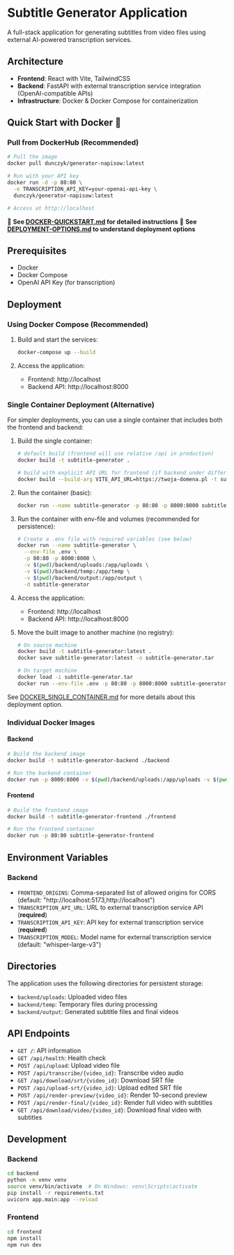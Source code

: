 # Subtitle Generator Application

A full-stack application for generating subtitles from video files using external AI-powered transcription services.

## Architecture

- **Frontend**: React with Vite, TailwindCSS
- **Backend**: FastAPI with external transcription service integration (OpenAI-compatible APIs)
- **Infrastructure**: Docker & Docker Compose for containerization

## Quick Start with Docker 🐳

### Pull from DockerHub (Recommended)

```bash
# Pull the image
docker pull dunczyk/generator-napisow:latest

# Run with your API key
docker run -d -p 80:80 \
  -e TRANSCRIPTION_API_KEY=your-openai-api-key \
  dunczyk/generator-napisow:latest

# Access at http://localhost
```

📖 **See [DOCKER-QUICKSTART.md](DOCKER-QUICKSTART.md) for detailed instructions**
📖 **See [DEPLOYMENT-OPTIONS.md](DEPLOYMENT-OPTIONS.md) to understand deployment options**

## Prerequisites

- Docker
- Docker Compose
- OpenAI API Key (for transcription)

## Deployment

### Using Docker Compose (Recommended)

1. Build and start the services:
   ```bash
   docker-compose up --build
   ```

2. Access the application:
   - Frontend: http://localhost
   - Backend API: http://localhost:8000

### Single Container Deployment (Alternative)

For simpler deployments, you can use a single container that includes both the frontend and backend:

1. Build the single container:
   ```bash
   # default build (frontend will use relative /api in production)
   docker build -t subtitle-generator .

   # build with explicit API URL for frontend (if backend under different domain)
   docker build --build-arg VITE_API_URL=https://twoja-domena.pl -t subtitle-generator .
   ```

2. Run the container (basic):
   ```bash
   docker run --name subtitle-generator -p 80:80 -p 8000:8000 subtitle-generator
   ```

3. Run the container with env-file and volumes (recommended for persistence):
   ```bash
   # Create a .env file with required variables (see below)
   docker run --name subtitle-generator \
     --env-file .env \
     -p 80:80 -p 8000:8000 \
     -v $(pwd)/backend/uploads:/app/uploads \
     -v $(pwd)/backend/temp:/app/temp \
     -v $(pwd)/backend/output:/app/output \
     -d subtitle-generator
   ```

4. Access the application:
   - Frontend: http://localhost
   - Backend API: http://localhost:8000

5. Move the built image to another machine (no registry):
   ```bash
   # On source machine
   docker build -t subtitle-generator:latest .
   docker save subtitle-generator:latest -o subtitle-generator.tar

   # On target machine
   docker load -i subtitle-generator.tar
   docker run --env-file .env -p 80:80 -p 8000:8000 subtitle-generator:latest
   ```

See [DOCKER_SINGLE_CONTAINER.md](DOCKER_SINGLE_CONTAINER.md) for more details about this deployment option.

### Individual Docker Images

#### Backend
```bash
# Build the backend image
docker build -t subtitle-generator-backend ./backend

# Run the backend container
docker run -p 8000:8000 -v $(pwd)/backend/uploads:/app/uploads -v $(pwd)/backend/temp:/app/temp -v $(pwd)/backend/output:/app/output subtitle-generator-backend
```

#### Frontend
```bash
# Build the frontend image
docker build -t subtitle-generator-frontend ./frontend

# Run the frontend container
docker run -p 80:80 subtitle-generator-frontend
```

## Environment Variables

### Backend
- `FRONTEND_ORIGINS`: Comma-separated list of allowed origins for CORS (default: "http://localhost:5173,http://localhost")
- `TRANSCRIPTION_API_URL`: URL to external transcription service API (**required**)
- `TRANSCRIPTION_API_KEY`: API key for external transcription service (**required**)
- `TRANSCRIPTION_MODEL`: Model name for external transcription service (default: "whisper-large-v3")

## Directories

The application uses the following directories for persistent storage:
- `backend/uploads`: Uploaded video files
- `backend/temp`: Temporary files during processing
- `backend/output`: Generated subtitle files and final videos

## API Endpoints

- `GET /`: API information
- `GET /api/health`: Health check
- `POST /api/upload`: Upload video file
- `POST /api/transcribe/{video_id}`: Transcribe video audio
- `GET /api/download/srt/{video_id}`: Download SRT file
- `POST /api/upload-srt/{video_id}`: Upload edited SRT file
- `POST /api/render-preview/{video_id}`: Render 10-second preview
- `POST /api/render-final/{video_id}`: Render full video with subtitles
- `GET /api/download/video/{video_id}`: Download final video with subtitles

## Development

### Backend
```bash
cd backend
python -m venv venv
source venv/bin/activate  # On Windows: venv\Scripts\activate
pip install -r requirements.txt
uvicorn app.main:app --reload
```

### Frontend
```bash
cd frontend
npm install
npm run dev
```